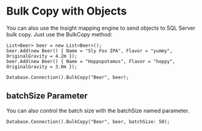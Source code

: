 # Bulk Copy with Objects #

You can also use the Insight mapping engine to send objects to SQL Server bulk copy. Just use the BulkCopy method:

	List<Beer> beer = new List<Beer>();
	beer.Add(new Beer() { Name = "Sly Fox IPA", Flavor = "yummy", OriginalGravity = 4.2m });
	beer.Add(new Beer() { Name = "Hoppopotamus", Flavor = "hoppy", OriginalGravity = 3.0m });

	Database.Connection().BulkCopy("Beer", beer);

## batchSize Parameter ##

You can also control the batch size with the batchSize named parameter.

	Database.Connection().BulkCopy("Beer", beer, batchSize: 50);